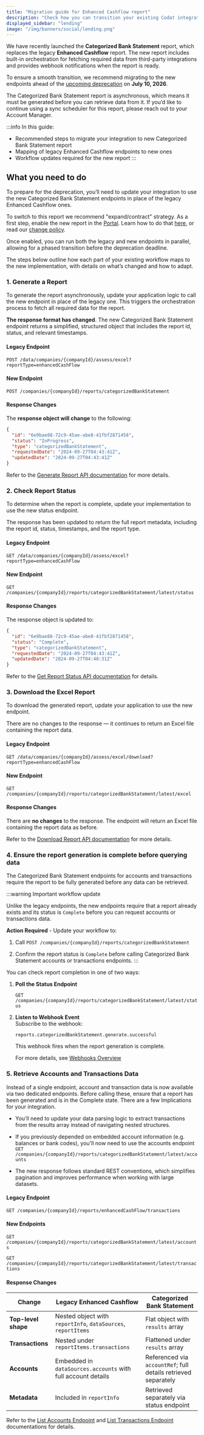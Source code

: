 ```yaml
---
title: "Migration guide for Enhanced Cashflow report"
description: "Check how you can transition your existing Codat integration with Enhanced Cashflow endpoints to our new Categorized Bank Statement report endpoints"
displayed_sidebar: "lending"
image: "/img/banners/social/lending.png"
---
```



We have recently launched the **Categorized Bank Statement** report, which replaces the legacy **Enhanced Cashflow** report. The new report includes built-in orchestration for fetching required data from third-party integrations and provides webhook notifications when the report is ready. 

To ensure a smooth transition, we recommend migrating to the new endpoints ahead of the [upcoming deprecation](https://docs.codat.io/updates/250703-deprecation-enh-cashflow-endpoints) on **July 10, 2026**.

The Categorized Bank Statement report is asynchronous, which means it must be generated before you can retrieve data from it. If you’d like to continue using a sync scheduler for this report, please reach out to your Account Manager.

:::info In this guide:

- Recommended steps to migrate your integration to new Categorized Bank Statement report
- Mapping of legacy Enhanced Cashflow endpoints to new ones
- Workflow updates required for the new report
  :::

## What you need to do

To prepare for the deprecation, you’ll need to update your integration to use the new Categorized Bank Statement endpoints in place of the legacy Enhanced Cashflow ones.

To switch to this report we recommend "expand/contract" strategy. 
As a first step, enable the new report in the [Portal](https://app.codat.io/developers/api-deprecations). Learn how to do that [here](https://docs.codat.io/configure/portal/developers), or read our [change policy](https://docs.codat.io/using-the-api/change-policy).

Once enabled, you can run both the legacy and new endpoints in parallel, allowing for a phased transition before the deprecation deadline.

The steps below outline how each part of your existing workflow maps to the new implementation, with details on what’s changed and how to adapt.

### 1. Generate a Report

To generate the report asynchronously, update your application logic to call the new endpoint in place of the legacy one. This triggers the orchestration process to fetch all required data for the report.

**The response format has changed**. The new Categorized Bank Statement endpoint returns a simplified, structured object that includes the report id, status, and relevant timestamps.

#### Legacy Endpoint

`POST /data/companies/{companyId}/assess/excel?reportType=enhancedCashFlow`

#### New Endpoint

`POST /companies/{companyId}/reports/categorizedBankStatement`

#### Response Changes

The **response object will change** to the following:

```json
{
  "id": "6e9bae88-72c9-45ae-abe8-41fbf2871458",
  "status": "InProgress",
  "type": "categorizedBankStatement",
  "requestedDate": "2024-09-27T04:43:41Z",
  "updatedDate": "2024-09-27T04:43:41Z"
}
```

Refer to the [Generate Report API documentation](https://docs.codat.io/lending-api#/operations/generate-report) for more details.

### 2. Check Report Status

To determine when the report is complete, update your implementation to use the new status endpoint.

The response has been updated to return the full report metadata, including the report id, status, timestamps, and the report type.

#### Legacy Endpoint

`GET /data/companies/{companyId}/assess/excel?reportType=enhancedCashFlow`

#### New Endpoint

`GET /companies/{companyId}/reports/categorizedBankStatement/latest/status`

#### Response Changes

The response object is updated to:

```json
{
  "id": "6e9bae88-72c9-45ae-abe8-41fbf2871458",
  "status": "Complete",
  "type": "categorizedBankStatement",
  "requestedDate": "2024-09-27T04:43:41Z",
  "updatedDate": "2024-09-27T04:48:31Z"
}
```

Refer to the [Get Report Status API documentation](https://docs.codat.io/lending-api#/operations/get-report-status) for details.

### 3. Download the Excel Report

To download the generated report, update your application to use the new endpoint.

There are no changes to the response — it continues to return an Excel file containing the report data.

#### Legacy Endpoint

`GET /data/companies/{companyId}/assess/excel/download?reportType=enhancedCashFlow`

#### New Endpoint

`GET /companies/{companyId}/reports/categorizedBankStatement/latest/excel`

#### Response Changes

There are **no changes** to the response. The endpoint will return an Excel file containing the report data as before.

Refer to the [Download Report API documentation](https://docs.codat.io/lending-api#/operations/download-categorized-bank-statement-excel) for more details.

### 4. Ensure the report generation is complete before querying data

The Categorized Bank Statement endpoints for accounts and transactions require the report to be fully generated before any data can be retrieved.

:::warning Important workflow update

Unlike the legacy endpoints, the new endpoints require that a report already exists and its status is `Complete` before you can request accounts or transactions data.

**Action Required** - Update your workflow to:

1. Call `POST /companies/{companyId}/reports/categorizedBankStatement`

2. Confirm the report status is `Complete` before calling Categorized Bank Statement accounts or transactions endpoints.
:::

You can check report completion in one of two ways:

1. **Poll the Status Endpoint**

   `GET /companies/{companyId}/reports/categorizedBankStatement/latest/status`

2. **Listen to Webhook Event**  
    Subscribe to the webhook:

   `reports.categorizedBankStatement.generate.successful`

   This webhook fires when the report generation is complete.

   For more details, see [Webhooks Overview](https://docs.codat.io/using-the-api/webhooks/overview)


### 5. Retrieve Accounts and Transactions Data

Instead of a single endpoint, account and transaction data is now available via two dedicated endpoints.
Before calling these, ensure that a report has been generated and is in the Complete state.
There are a few Implications for your integration.
* You’ll need to update your data parsing logic to extract transactions from the results array instead of navigating nested structures.

* If you previously depended on embedded account information (e.g. balances or bank codes), you'll now need to use the accounts endpoint `GET /companies/{companyId}/reports/categorizedBankStatement/latest/accounts`

* The new response follows standard REST conventions, which simplifies pagination and improves performance when working with large datasets.

#### Legacy Endpoint

`GET /companies/{companyId}/reports/enhancedCashFlow/transactions`

#### New Endpoints

`GET /companies/{companyId}/reports/categorizedBankStatement/latest/accounts`

`GET /companies/{companyId}/reports/categorizedBankStatement/latest/transactions`

#### Response Changes


| Change                      | Legacy Enhanced Cashflow                                     | Categorized Bank Statement                                      |
|----------------------------|---------------------------------------------------------------|------------------------------------------------------------------|
| **Top-level shape**        | Nested object with `reportInfo`, `dataSources`, `reportItems` | Flat object with `results` array                                |
| **Transactions**           | Nested under `reportItems.transactions`                       | Flattened under `results` array                                 |
| **Accounts**               | Embedded in `dataSources.accounts` with full account details  | Referenced via `accountRef`; full details retrieved separately  |
| **Metadata**               | Included in `reportInfo`                                      | Retrieved separately via status endpoint                        |



Refer to the [List Accounts Endpoint](https://docs.codat.io/lending-api#/operations/list-categorized-bank-statement-accounts) and [List Transactions Endpoint](https://docs.codat.io/lending-api#/operations/get-categorized-bank-statement-transactions) documentations for details.
